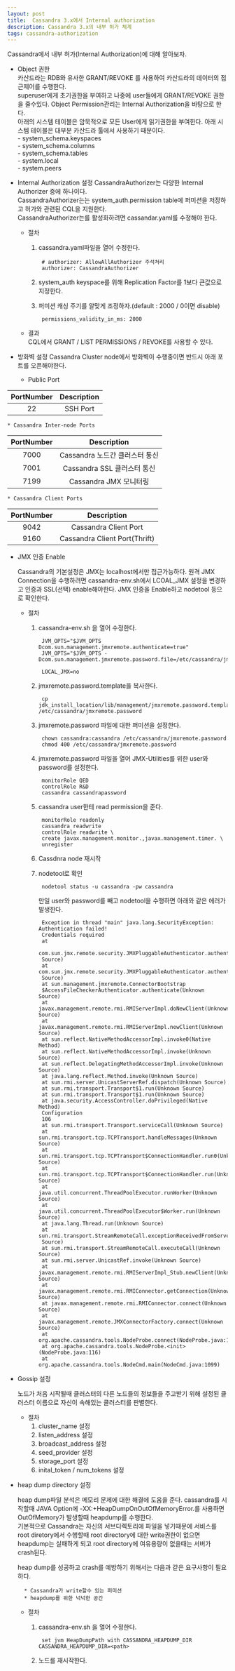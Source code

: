 ```yaml
---	
layout: post
title:  Cassandra 3.x에서 Internal authorization
description: Cassandra 3.x의 내부 허가 체계 
tags: cassandra-authorization 
---
```


Cassandra에서 내부 허가(Internal Authorization)에 대해 알아보자.  

- Object 권한  
	카산드라는 RDB와 유사한 GRANT/REVOKE 를 사용하여 카산드라의 데이터의 접근제어를 수행한다.  
	superuser에게 초기권한을 부여하고 나중에 user들에게 GRANT/REVOKE 권한을 줄수있다. Object Permission관리는 Internal Authorization을 바탕으로 한다.  
	아래의 시스템 테이블은 암묵적으로 모든 User에게 읽기권한을 부여한다. 아래 시스템 테이블은 대부분 카산드라 툴에서 사용하기 때문이다.  
		- system_schema.keyspaces    
		- system_schema.columns  
		- system_schema.tables  
		- system.local  
		- system.peers  

- Internal Authorization 설정
	CassandraAuthorizer는 다양한 Internal Authorizer 중에 하나이다.  
	CassandraAuthorizer는는 system_auth.permission table에 퍼미션을 저장하고 허가와 관련된 CQL을 지원한다.   
	CassandraAuthorizer는를 활성화하려면 cassandar.yaml를 수정해야 한다.

	* 절차
		1. cassandra.yaml파일을 열어 수정한다.
					
				# authorizer: AllowAllAuthorizer 주석처리
				authorizer: CassandraAuthorizer

		2. system_auth keyspace를 위해 Replication Factor를 1보다 큰값으로 지정한다.
		3. 퍼미션 캐싱 주기를 알맞게 조정하자.(default : 2000 / 0이면 disable)
		
				permissions_validity_in_ms: 2000


	* 결과  
	CQL에서 GRANT / LIST PERMISSIONS / REVOKE를 사용할 수 있다.

- 방화벽 설정
	Cassandra Cluster node에서 방화벽이 수행중이면 반드시 아래 포트를 오픈해야한다.

	* Public Port  
	
| PortNumber | Description |
|:----------:|:-----------:|
| 22         | SSH Port    |

	* Cassandra Inter-node Ports

| PortNumber |           Description          |
|:----------:|:------------------------------:|
| 7000       | Cassandra 노드간 클러스터 통신 |
| 7001       | Cassandra SSL 클러스터 통신    |
| 7199       | Cassandra JMX 모니터링         |

	* Cassandra Client Ports

| PortNumber |           Description          |
|:----------:|:------------------------------:|
| 9042       | Cassandra Client Port |
| 9160       | Cassandra Client Port(Thrift)    |


- JMX 인증 Enable

	Cassandra의 기본설정은 JMX는 localhost에서만 접근가능하다. 원격 JMX Connection을 수행하려면 cassandra-env.sh에서 LCOAL_JMX 설정을 변경하고 인증과 SSL(선택) enable해야한다.  JMX 인증을 Enable하고 nodetool 등으로 확인한다.

	* 절차
		1. cassandra-env.sh 을 열어 수정한다.
 
				JVM_OPTS="$JVM_OPTS Dcom.sun.management.jmxremote.authenticate=true"
				JVM_OPTS="$JVM_OPTS -Dcom.sun.management.jmxremote.password.file=/etc/cassandra/jmxremote.password"

				LOCAL_JMX=no

		2. jmxremote.password.template을 복사한다.
		
				cp jdk_install_location/lib/management/jmxremote.password.template /etc/cassandra/jmxremote.password

		3. jmxremote.password 파일에 대한 퍼미션을 설정한다.

				chown cassandra:cassandra /etc/cassandra/jmxremote.password
				chmod 400 /etc/cassandra/jmxremote.password

		4. jmxremote.password 파일을 열어 JMX-Utilities를 위한 user와 password를 설정한다.
		
				monitorRole QED
				controlRole R&D
				cassandra cassandrapassword

		5. cassandra user한테 read permission을 준다.
		
				monitorRole readonly
				cassandra readwrite
				controlRole readwrite \
				create javax.management.monitor.,javax.management.timer. \
				unregister

		6. Cassdnra node 재시작
		7. nodetool로 확인
				
				nodetool status -u cassandra -pw cassandra

			만일 user와 password를 빼고 nodetool을 수행하면 아래와 같은 에러가 발생한다.

				Exception in thread "main" java.lang.SecurityException: Authentication failed!
				Credentials required
				at
				com.sun.jmx.remote.security.JMXPluggableAuthenticator.authenticationFailure(Unknown
				Source)
				at com.sun.jmx.remote.security.JMXPluggableAuthenticator.authenticate(Unknown
				Source)
				at sun.management.jmxremote.ConnectorBootstrap
				$AccessFileCheckerAuthenticator.authenticate(Unknown Source)
				at javax.management.remote.rmi.RMIServerImpl.doNewClient(Unknown Source)
				at javax.management.remote.rmi.RMIServerImpl.newClient(Unknown Source)
				at sun.reflect.NativeMethodAccessorImpl.invoke0(Native Method)
				at sun.reflect.NativeMethodAccessorImpl.invoke(Unknown Source)
				at sun.reflect.DelegatingMethodAccessorImpl.invoke(Unknown Source)
				at java.lang.reflect.Method.invoke(Unknown Source)
				at sun.rmi.server.UnicastServerRef.dispatch(Unknown Source)
				at sun.rmi.transport.Transport$1.run(Unknown Source)
				at sun.rmi.transport.Transport$1.run(Unknown Source)
				at java.security.AccessController.doPrivileged(Native Method)
				Configuration
				106
				at sun.rmi.transport.Transport.serviceCall(Unknown Source)
				at sun.rmi.transport.tcp.TCPTransport.handleMessages(Unknown Source)
				at sun.rmi.transport.tcp.TCPTransport$ConnectionHandler.run0(Unknown Source)
				at sun.rmi.transport.tcp.TCPTransport$ConnectionHandler.run(Unknown Source)
				at java.util.concurrent.ThreadPoolExecutor.runWorker(Unknown Source)
				at java.util.concurrent.ThreadPoolExecutor$Worker.run(Unknown Source)
				at java.lang.Thread.run(Unknown Source)
				at sun.rmi.transport.StreamRemoteCall.exceptionReceivedFromServer(Unknown
				Source)
				at sun.rmi.transport.StreamRemoteCall.executeCall(Unknown Source)
				at sun.rmi.server.UnicastRef.invoke(Unknown Source)
				at javax.management.remote.rmi.RMIServerImpl_Stub.newClient(Unknown Source)
				at javax.management.remote.rmi.RMIConnector.getConnection(Unknown Source)
				at javax.management.remote.rmi.RMIConnector.connect(Unknown Source)
				at javax.management.remote.JMXConnectorFactory.connect(Unknown Source)
				at org.apache.cassandra.tools.NodeProbe.connect(NodeProbe.java:146)
				at org.apache.cassandra.tools.NodeProbe.<init>(NodeProbe.java:116)
				at org.apache.cassandra.tools.NodeCmd.main(NodeCmd.java:1099)



- Gossip 설정

	노드가 처음 시작될때 클러스터의 다른 노드들의 정보들을 주고받기 위해 설정된 클러스터 이름으로 자신이 속해있는 클러스터를 판별한다.
 
	* 절차
		1. cluster_name 설정
		2. listen_address 설정
		3. broadcast_address 설정
		4. seed_provider 설정
		5. storage_port 설정
		6. inital_token / num_tokens 설정
	
- heap dump directory 설정

	heap dump파일 분석은 메모리 문제에 대한 해결에 도움을 준다.  cassandra를 시작할때 JAVA Option에 -XX:+HeapDumpOnOutOfMemoryError.를 사용하면 OutOfMemory가 발생할때 heapdump를 수행한다.     
	기본적으로 Cassandra는 자신의 서브디렉토리에 파일을 넣기때문에 서비스를 root diretory에서 수행할때 root directory에 대한 write권한이 없으면 heapdump는 실패하게 되고 root directory에 여유용량이 없을때는 서버가 crash된다.

	heap dump를 성공하고 crash를 예방하기 위해서는 다음과 같은 요구사항이 필요하다.
  
		* Cassandra가 write할수 있는 퍼미션
		* heapdump를 위한 넉넉한 공간
	
	* 절차
		1. cassandra-env.sh 을 열어 수정한다.
		   
				set jvm HeapDumpPath with CASSANDRA_HEAPDUMP_DIR CASSANDRA_HEAPDUMP_DIR=<path>
	
		2. 노드를 재시작한다. 

